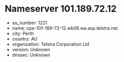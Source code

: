 # Nameserver 101.189.72.12

* as_number: 1221
* name: cpe-101-189-72-12.wb06.wa.asp.telstra.net.
* city: Perth
* country: AU
* organization: Telstra Corporation Ltd
* version: Unknown
* dnssec: Unknown
